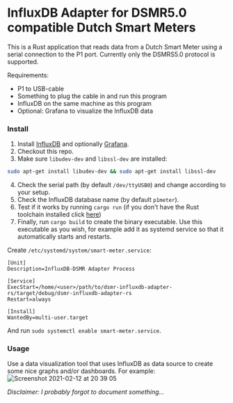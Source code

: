 # InfluxDB Adapter for DSMR5.0 compatible Dutch Smart Meters

This is a Rust application that reads data from a Dutch Smart Meter using a serial connection to the P1 port. Currently only the DSMRS5.0 protocol is supported.

Requirements: 
- P1 to USB-cable
- Something to plug the cable in and run this program
- InfluxDB on the same machine as this program
- Optional: Grafana to visualize the InfluxDB data

### Install

1. Install [InfluxDB](https://docs.influxdata.com/influxdb/v1.8/introduction/install/) and optionally [Grafana](https://grafana.com/docs/grafana/latest/installation/).
2. Checkout this repo.
3. Make sure `libudev-dev` and `libssl-dev` are installed:
```sh
sudo apt-get install libudev-dev && sudo apt-get install libssl-dev
```
4. Check the serial path (by default `/dev/ttyUSB0`) and change according to your setup.
5. Check the InfluxDB database name (by default `p1meter`).
5. Test if it works by running `cargo run` (if you don't have the Rust toolchain installed click [here](https://www.rust-lang.org/tools/install))
6. Finally, run `cargo build` to create the binary executable. Use this executable as you wish, for example add it as systemd service so that it automatically starts and restarts.

Create `/etc/systemd/system/smart-meter.service`:
```
[Unit]
Description=InfluxDB-DSMR Adapter Process

[Service]
ExecStart=/home/<user>/path/to/dsmr-influxdb-adapter-rs/target/debug/dsmr-influxdb-adapter-rs
Restart=always

[Install]
WantedBy=multi-user.target
```

And run `sudo systemctl enable smart-meter.service`.

### Usage

Use a data visualization tool that uses InfluxDB as data source to create some nice graphs and/or dashboards. For example:
![Screenshot 2021-02-12 at 20 39 05](https://user-images.githubusercontent.com/5762579/107816565-3b64e000-6d75-11eb-8b5e-5824ca8ac91b.png)

_Disclaimer: I probably forgot to document something..._
